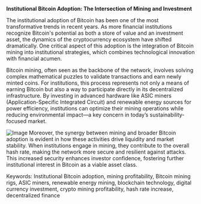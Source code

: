 **Institutional Bitcoin Adoption: The Intersection of Mining and Investment**

The institutional adoption of Bitcoin has been one of the most transformative trends in recent years. As more financial institutions recognize Bitcoin's potential as both a store of value and an investment asset, the dynamics of the cryptocurrency ecosystem have shifted dramatically. One critical aspect of this adoption is the integration of Bitcoin mining into institutional strategies, which combines technological innovation with financial acumen.

Bitcoin mining, often seen as the backbone of the network, involves solving complex mathematical puzzles to validate transactions and earn newly minted coins. For institutions, this process represents not only a means of earning Bitcoin but also a way to participate directly in its decentralized infrastructure. By investing in advanced hardware like ASIC miners (Application-Specific Integrated Circuit) and renewable energy sources for power efficiency, institutions can optimize their mining operations while reducing environmental impact—a key concern in today’s sustainability-focused market.


![Image](https://github.com/user-attachments/assets/31692037-0104-4703-abd1-696b6a7dd41b)
Moreover, the synergy between mining and broader Bitcoin adoption is evident in how these activities drive liquidity and market stability. When institutions engage in mining, they contribute to the overall hash rate, making the network more secure and resilient against attacks. This increased security enhances investor confidence, fostering further institutional interest in Bitcoin as a viable asset class.

Keywords: Institutional Bitcoin adoption, mining profitability, Bitcoin mining rigs, ASIC miners, renewable energy mining, blockchain technology, digital currency investment, crypto mining profitability, hash rate increase, decentralized finance